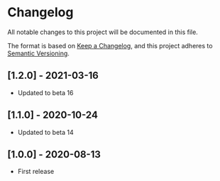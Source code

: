 # Changelog

All notable changes to this project will be documented in this file.

The format is based on [Keep a Changelog](https://keepachangelog.com/en/1.0.0/),
and this project adheres to [Semantic Versioning](https://semver.org/spec/v2.0.0.html).

## [1.2.0] - 2021-03-16

- Updated to beta 16

## [1.1.0] - 2020-10-24

- Updated to beta 14

## [1.0.0] - 2020-08-13

- First release
